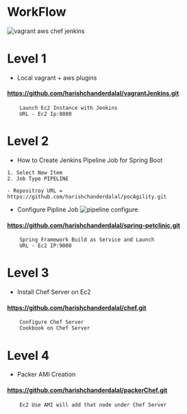 # WorkFlow
![vagrant aws chef jenkins](https://user-images.githubusercontent.com/22466745/29718668-2b304188-89d1-11e7-870e-dec94211b5f8.png)

# Level 1
- Local vagrant + aws plugins
#### https://github.com/harishchanderdalal/vagrantJenkins.git
```
    Launch Ec2 Instance with Jenkins
    URL - Ec2 Ip:8080
```
# Level 2
- How to Create Jenkins Pipeline Job for Spring Boot
```
1. Select New Item
2. Job Type PIPELINE

- Repositroy URL = https://github.com/harishchanderdalal/pocAgility.git
```
- Configure Pipline Job
![pipeline configure](https://user-images.githubusercontent.com/22466745/29747587-08329aee-8b1d-11e7-9229-816f938ed82f.png)

#### https://github.com/harishchanderdalal/spring-petclinic.git
```
    Spring Framework Build as Service and Launch
    URL - Ec2 IP:9000
```
# Level 3
- Install Chef Server on Ec2
#### https://github.com/harishchanderdalal/chef.git
```
    Configure Chef Server 
    Cookbook on Chef Server
```
# Level 4
- Packer AMI Creation
#### https://github.com/harishchanderdalal/packerChef.git
```
    Ec2 Use AMI will add that node under Chef Server
```
